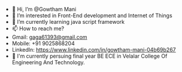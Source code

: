 - 👋 Hi, I’m @Gowtham Mani
- 👀 I’m interested in Front-End development and Internet of Things
- 🌱 I’m currently learning java script framework 
- 📫 How to reach me?
- Gmail:
  gaga61393@gmail.com
- Mobile:
  +91 9025868204
- LinkedIn:
https://www.linkedin.com/in/gowtham-mani-04b69b267
- 💞 I'm currently persuing final year BE ECE in Velalar College Of Engineering And Technology.

<!---
Gowtham-143a/Gowtham-143a is a ✨ special ✨ repository because its `README.md` (this file) appears on your GitHub profile.
You can click the Preview link to take a look at your changes.
--->
